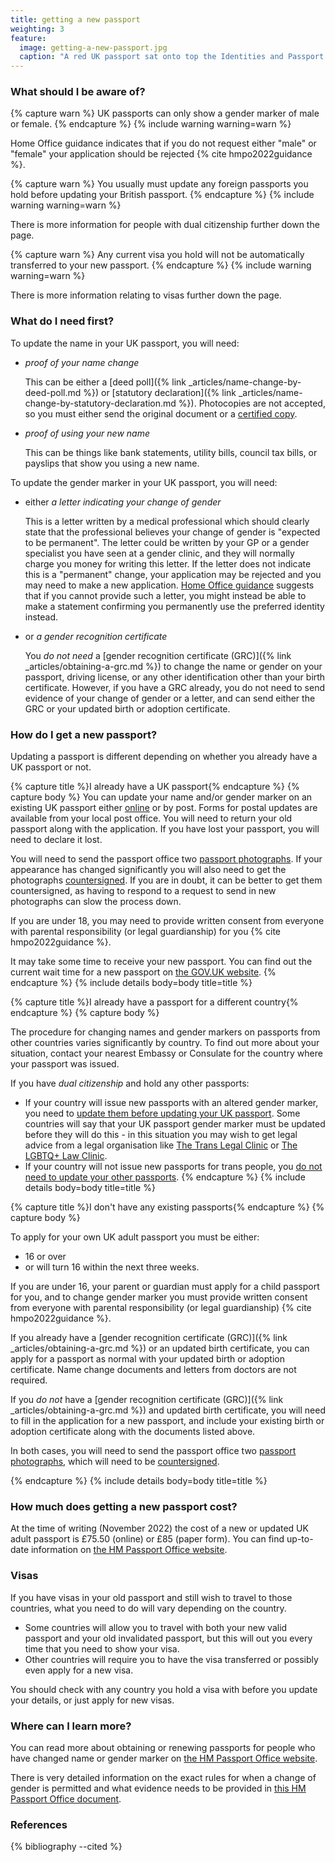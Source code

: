 ```yaml
---
title: getting a new passport
weighting: 3
feature:
  image: getting-a-new-passport.jpg
  caption: "A red UK passport sat onto top the Identities and Passport Services information leaflet."
---
```


### What should I be aware of?

{% capture warn %}
UK passports can only show a gender marker of male or female.
{% endcapture %}
{% include warning warning=warn %}

Home Office guidance indicates that if you do not request either "male" or "female" your application should be rejected {% cite hmpo2022guidance %}.

{% capture warn %}
You usually must update any foreign passports you hold before updating your British passport.
{% endcapture %}
{% include warning warning=warn %}

There is more information for people with dual citizenship further down the page.

{% capture warn %}
Any current visa you hold will not be automatically transferred to your new passport.
{% endcapture %}
{% include warning warning=warn %}

There is more information relating to visas further down the page.

### What do I need first?

To update the name in your UK passport, you will need:

- *proof of your name change*

  This can be either a [deed poll]({% link _articles/name-change-by-deed-poll.md %}) or [statutory declaration]({% link _articles/name-change-by-statutory-declaration.md %}). Photocopies are not accepted, so you must either send the original document or a [certified copy](https://www.gov.uk/certifying-a-document).
- *proof of using your new name*

  This can be things like bank statements, utility bills, council tax bills, or payslips that show you using a new name.

To update the gender marker in your UK passport, you will need:

- either *a letter indicating your change of gender*

  This is a letter written by a medical professional which should clearly state that the professional believes your change of gender is "expected to be permanent". The letter could be written by your GP or a gender specialist you have seen at a gender clinic, and they will normally charge you money for writing this letter. If the letter does not indicate this is a "permanent" change, your application may be rejected and you may need to make a new application. [Home Office guidance](https://assets.publishing.service.gov.uk/government/uploads/system/uploads/attachment_data/file/974817/Gender_recognition_V8.pdf) suggests that if you cannot provide such a letter, you might instead be able to make a statement confirming you permanently use the preferred identity instead.

- or *a gender recognition certificate*

  You *do not need* a [gender recognition certificate (GRC)]({% link _articles/obtaining-a-grc.md %}) to change the name or gender on your passport, driving license, or any other identification other than your birth certificate. However, if you have a GRC already, you do not need to send evidence of your change of gender or a letter, and can send either the GRC or your updated birth or adoption certificate.

### How do I get a new passport?

Updating a passport is different depending on whether you already have a UK passport or not.

{% capture title %}I already have a UK passport{% endcapture %}
{% capture body %}
You can update your name and/or gender marker on an existing UK passport either [online](https://www.gov.uk/apply-renew-passport) or by post. Forms for postal updates are available from your local post office. You will need to return your old passport along with the application. If you have lost your passport, you will need to declare it lost. 

You will need to send the passport office two [passport photographs](https://www.gov.uk/photos-for-passports). If your appearance has changed significantly you will also need to get the photographs [countersigned](https://www.gov.uk/countersigning-passport-applications). If you are in doubt, it can be better to get them countersigned, as having to respond to a request to send in new photographs can slow the process down. 

If you are under 18, you may need to provide written consent from everyone with parental responsibility (or legal guardianship) for you {% cite hmpo2022guidance %}.

It may take some time to receive your new passport. You can find out the current wait time for a new passport on [the GOV.UK website](https://www.gov.uk/government/organisations/hm-passport-office/about-our-services).
{% endcapture %}
{% include details body=body title=title %}    

{% capture title %}I already have a passport for a different country{% endcapture %}
{% capture body %}

The procedure for changing names and gender markers on passports from other countries varies significantly by country. To find out more about your situation, contact your nearest Embassy or Consulate for the country where your passport was issued.

If you have *dual citizenship* and hold any other passports: 

- If your country will issue new passports with an altered gender marker, you need to [update them before updating your UK passport](https://www.gov.uk/government/publications/change-of-name-guidance/use-and-change-of-names). Some countries will say that your UK passport gender marker must be updated before they will do this - in this situation you may wish to get legal advice from a legal organisation like [The Trans Legal Clinic](https://www.translegalclinic.com/) or [The LGBTQ+ Law Clinic](https://www.lgbtqlawclinic.co.uk/).
- If your country will not issue new passports for trans people, you [do not need to update your other passports](https://www.gov.uk/government/publications/change-of-name-guidance/use-and-change-of-names#exceptions-guidance).
{% endcapture %}
{% include details body=body title=title %} 

{% capture title %}I don't have any existing passports{% endcapture %}
{% capture body %}

To apply for your own UK adult passport you must be either:

- 16 or over
- or will turn 16 within the next three weeks.

If you are under 16, your parent or guardian must apply for a child passport for you, and to change gender marker you must provide written consent from everyone with parental responsibility (or legal
guardianship) {% cite hmpo2022guidance %}.

If you already have a [gender recognition certificate (GRC)]({% link _articles/obtaining-a-grc.md %}) or an updated birth certificate, you can apply for a passport as normal with your updated birth or adoption certificate. Name change documents and letters from doctors are not required.

If you *do not* have a [gender recognition certificate (GRC)]({% link _articles/obtaining-a-grc.md %}) and updated birth certificate, you will need to fill in the application for a new passport, and include your existing birth or adoption certificate along with the documents listed above.

In both cases, you will need to send the passport office two [passport photographs](https://www.gov.uk/photos-for-passports), which will need to be [countersigned](https://www.gov.uk/countersigning-passport-applications).

{% endcapture %}
{% include details body=body title=title %} 

### How much does getting a new passport cost?

At the time of writing (November 2022) the cost of a new or updated UK adult passport is £75.50 (online) or £85 (paper form). You can find up-to-date information on [the HM Passport Office website](https://www.gov.uk/renew-adult-passport).

### Visas

If you have visas in your old passport and still wish to travel to those countries, what you need to do will vary depending on the country.
- Some countries will allow you to travel with both your new valid passport and your old invalidated passport, but this will out you every time that you need to show your visa.
- Other countries will require you to have the visa transferred or possibly even apply for a new visa.

You should check with any country you hold a visa with before you update your details, or just apply for new visas.

### Where can I learn more?

You can read more about obtaining or renewing passports for people who have changed name or gender marker on [the HM Passport Office website](https://www.gov.uk/government/uploads/system/uploads/attachment_data/file/251703/Applying_for_a_passport_additional_information.PDF).

There is very detailed information on the exact rules for when a change of gender is permitted and what evidence needs to be provided in [this HM Passport Office document](https://assets.publishing.service.gov.uk/government/uploads/system/uploads/attachment_data/file/974817/Gender_recognition_V8.pdf).

### References

{% bibliography --cited %}
